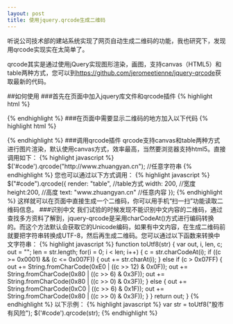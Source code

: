 ```yaml
---
layout: post
title: 使用jquery.qrcode生成二维码
---
```

听说公司技术部的建站系统实现了网页自动生成二维码的功能，我也研究下，发现用qrcode实现实在太简单了。

qrcode其实是通过使用jQuery实现图形渲染，画图，支持canvas（HTML5）和table两种方式，您可以到<a href="https://github.com/jeromeetienne/jquery-qrcode" target="_blank">https://github.com/jeromeetienne/jquery-qrcode</a>获取最新的代码。

##如何使用
###首先在页面中加入jquery库文件和qrcode插件
{% highlight html %}
<script type="text/javascript" src="jquery.js"></script> 
<script type="text/javascript" src="jquery.qrcode.min.js"></script> 
{% endhighlight %}
###在页面中需要显示二维码的地方加入以下代码
{% highlight html %}
<div id="code"></div> 
{% endhighlight %}
###调用qrcode插件
qrcode支持canvas和table两种方式进行图片渲染，默认使用canvas方式，效率最高，当然要浏览器支持html5。直接调用如下：
{% highlight javascript %}
$('#code').qrcode("http://www.zhuangyan.cn"); //任意字符串 
{% endhighlight %}
您也可以通过以下方式调用：
{% highlight javascript %}
$("#code").qrcode({ 
    render: "table", //table方式 
    width: 200, //宽度 
    height:200, //高度 
    text: "www.zhuangyan.cn" //任意内容 
}); 
{% endhighlight %}
这样就可以在页面中直接生成一个二维码，你可以用手机“扫一扫”功能读取二维码信息。
###识别中文
我们试验的时候发现不能识别中文内容的二维码，通过查找多方资料了解到，jquery-qrcode是采用charCodeAt()方式进行编码转换的。而这个方法默认会获取它的Unicode编码，如果有中文内容，在生成二维码前就要把字符串转换成UTF-8，然后再生成二维码。您可以通过以下函数来转换中文字符串：
{% highlight javascript %}
function toUtf8(str) {    
    var out, i, len, c;    
    out = "";    
    len = str.length;    
    for(i = 0; i < len; i++) {    
        c = str.charCodeAt(i);    
        if ((c >= 0x0001) && (c <= 0x007F)) {    
            out += str.charAt(i);    
        } else if (c > 0x07FF) {    
            out += String.fromCharCode(0xE0 | ((c >> 12) & 0x0F));    
            out += String.fromCharCode(0x80 | ((c >>  6) & 0x3F));    
            out += String.fromCharCode(0x80 | ((c >>  0) & 0x3F));    
        } else {    
            out += String.fromCharCode(0xC0 | ((c >>  6) & 0x1F));    
            out += String.fromCharCode(0x80 | ((c >>  0) & 0x3F));    
        }    
    }    
    return out;    
} 
{% endhighlight %}
以下示例：
{% highlight javascript %}
var str = toUtf8("股市有风险"); 
$('#code').qrcode(str); 
{% endhighlight %}
